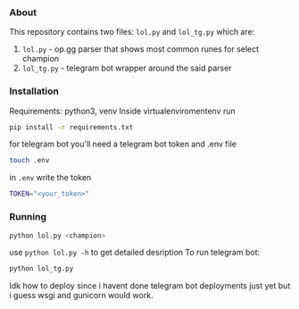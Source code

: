### About
This repository contains two files: `lol.py` and `lol_tg.py` which are:
 1. `lol.py` - op.gg parser that shows most common runes for select champion
 2. `lol_tg.py` - telegram bot wrapper around the said parser
 
### Installation
Requirements: python3, venv
Inside virtualenviromentenv run
```sh
pip install -r requirements.txt
```
for telegram bot you'll need a telegram bot token and .env file
```sh
touch .env
```
in `.env` write the token
```sh
TOKEN="<your_token>"
```
### Running
```sh
python lol.py <champion>
```
use `python lol.py -h` to get detailed desription
To run telegram bot:
```sh
python lol_tg.py
```

Idk how to deploy since i havent done telegram bot deployments just yet but i guess wsgi and gunicorn would work.
